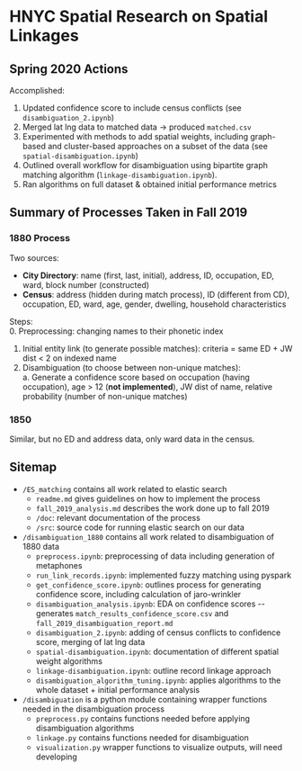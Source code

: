 # HNYC Spatial Research on Spatial Linkages

## Spring 2020 Actions
Accomplished:  
1. Updated confidence score to include census conflicts (see `disambiguation_2.ipynb`)
2. Merged lat lng data to matched data -> produced `matched.csv` 
3. Experimented with methods to add spatial weights, including graph-based and cluster-based approaches on a subset of the data (see `spatial-disambiguation.ipynb`)
4. Outlined overall workflow for disambiguation using bipartite graph matching algorithm (`linkage-disambiguation.ipynb`).
5. Ran algorithms on full dataset & obtained initial performance metrics

## Summary of Processes Taken in Fall 2019
### 1880 Process
Two sources:  
- **City Directory**: name (first, last, initial), address, ID, occupation, ED, ward, block number (constructed)  
- **Census**: address (hidden during match process), ID (different from CD), occupation, ED, ward, age, gender, dwelling, household characteristics

Steps:  
0. Preprocessing: changing names to their phonetic index  
1. Initial entity link (to generate possible matches): criteria = same ED + JW dist < 2 on indexed name  
2. Disambiguation (to choose between non-unique matches):  
  a. Generate a confidence score based on occupation (having occupation), age > 12 (**not implemented**), JW dist of name, relative probability (number of non-unique matches)  

### 1850
Similar, but no ED and address data, only ward data in the census.

## Sitemap
- `/ES_matching` contains all work related to elastic search
  - `readme.md` gives guidelines on how to implement the process
  - `fall_2019_analysis.md` describes the work done up to fall 2019
  - `/doc`: relevant documentation of the process
  - `/src`: source code for running elastic search on our data
- `/disambiguation_1880` contains all work related to disambiguation of 1880 data
  - `preprocess.ipynb`: preprocessing of data including generation of metaphones
  - `run_link_records.ipynb`: implemented fuzzy matching using pyspark
  - `get_confidence_score.ipynb`: outlines process for generating confidence score, including calculation of jaro-wrinkler
  - `disambiguation_analysis.ipynb`: EDA on confidence scores -- generates `match_results_confidence_score.csv` and `fall_2019_disambiguation_report.md`
  - `disambiguation_2.ipynb`: adding of census conflicts to confidence score, merging of lat lng data
  - `spatial-disambiguation.ipynb`: documentation of different spatial weight algorithms
  - `linkage-disambiguation.ipynb`: outline record linkage approach
  - `disambiguation_algorithm_tuning.ipynb`: applies algorithms to the whole dataset + initial performance analysis
- `/disambiguation` is a python module containing wrapper functions needed in the disambiguation process
  - `preprocess.py` contains functions needed before applying disambiguation algorithms
  - `linkage.py` contains functions needed for disambiguation
  - `visualization.py` wrapper functions to visualize outputs, will need developing